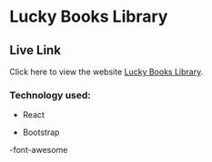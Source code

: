 # Lucky Books Library

## Live Link

Click here to view the website [Lucky Books Library](https://transcendent-halva-3f48e2.netlify.app/).

### Technology used:

- React

- Bootstrap

-font-awesome


